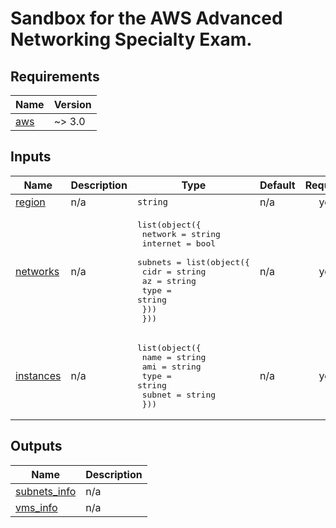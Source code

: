 <!-- BEGIN_TF_DOCS -->
# Sandbox for the AWS Advanced Networking Specialty Exam.
## Requirements

| Name | Version |
|------|---------|
| <a name="requirement_aws"></a> [aws](#requirement\_aws) | ~> 3.0 |
## Inputs

| Name | Description | Type | Default | Required |
|------|-------------|------|---------|:--------:|
| <a name="input_region"></a> [region](#input\_region) | n/a | `string` | n/a | yes |
| <a name="input_networks"></a> [networks](#input\_networks) | n/a | <pre>list(object({<br>    network  = string<br>    internet = bool<br>    subnets = list(object({<br>      cidr = string<br>      az   = string<br>      type = string<br>    }))<br>  }))</pre> | n/a | yes |
| <a name="input_instances"></a> [instances](#input\_instances) | n/a | <pre>list(object({<br>    name   = string<br>    ami    = string<br>    type   = string<br>    subnet = string<br>  }))</pre> | n/a | yes |
## Outputs

| Name | Description |
|------|-------------|
| <a name="output_subnets_info"></a> [subnets\_info](#output\_subnets\_info) | n/a |
| <a name="output_vms_info"></a> [vms\_info](#output\_vms\_info) | n/a |
<!-- END_TF_DOCS -->